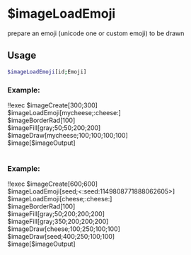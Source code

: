 # $imageLoadEmoji

prepare an emoji (unicode one or custom emoji) to be drawn

## Usage

```bash
$imageLoadEmoji[id;Emoji]
```

### Example:
<discord-messages>
          <discord-message :bot="false" role-color="#ffcc9a" author="Member">
        !!exec $imageCreate[300;300]<br>$imageLoadEmoji[mycheese;:cheese:]<br>$imageBorderRad[100]<br>$imageFill[gray;50;50;200;200]<br>$imageDraw[mycheese;100;100;100;100]<br>$image[$imageOutput]<br><br>
          </discord-message>
          <discord-message :bot="true" role-color="#0099ff" author="Custom Command" avatar="https://media.discordapp.net/avatars/725721249652670555/781224f90c3b841ba5b40678e032f74a.webp">
            <discord-embed slot="embeds" image="https://i.imgur.com/eixJUIX.png">
            </discord-embed>
        </discord-message>
</discord-messages>

### Example:
<discord-messages>
          <discord-message :bot="false" role-color="#ffcc9a" author="Member">
        !!exec $imageCreate[600;600]<br>$imageLoadEmoji[seed;&#60;:seed:1149808771888062605&#62;]<br>$imageLoadEmoji[cheese;:cheese:]<br>$imageBorderRad[100]<br>$imageFill[gray;50;200;200;200]<br>$imageFill[gray;350;200;200;200]<br>$imageDraw[cheese;100;250;100;100]<br>$imageDraw[seed;400;250;100;100]<br>$image[$imageOutput]<br><br>
          </discord-message>
          <discord-message :bot="true" role-color="#0099ff" author="Custom Command" avatar="https://media.discordapp.net/avatars/725721249652670555/781224f90c3b841ba5b40678e032f74a.webp">
            <discord-embed slot="embeds" image="https://i.imgur.com/m0ZkHyL.png">
            </discord-embed>
        </discord-message>
</discord-messages>
